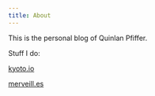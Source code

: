 ```yaml
---
title: About
---
```

This is the personal blog of Quinlan Pfiffer.

Stuff I do:
<p><a href="http://kyoto.io">kyoto.io</a></p>
<p><a href="http://merveill.es">merveill.es</a></p>
